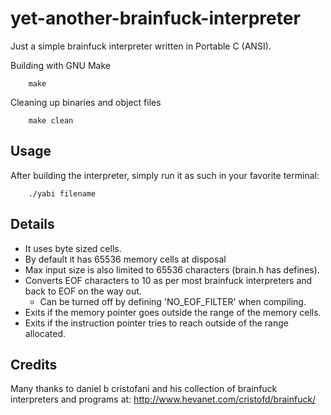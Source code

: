 yet-another-brainfuck-interpreter
=================================

Just a simple brainfuck interpreter written in Portable C (ANSI).

Building with GNU Make

		make
		
Cleaning up binaries and object files

		make clean

Usage
------------
After building the interpreter, simply run it as such in your favorite terminal:

		./yabi filename

Details
------------
* It uses byte sized cells.
* By default it has 65536 memory cells at disposal
* Max input size is also limited to 65536 characters (brain.h has defines).
* Converts EOF characters to 10 as per most brainfuck interpreters and back to EOF on the way out.
    * Can be turned off by defining 'NO_EOF_FILTER' when compiling.
* Exits if the memory pointer goes outside the range of the memory cells.
* Exits if the instruction pointer tries to reach outside of the range allocated. 

Credits
------------
Many thanks to daniel b cristofani and his collection of brainfuck interpreters and programs at:
	http://www.hevanet.com/cristofd/brainfuck/
